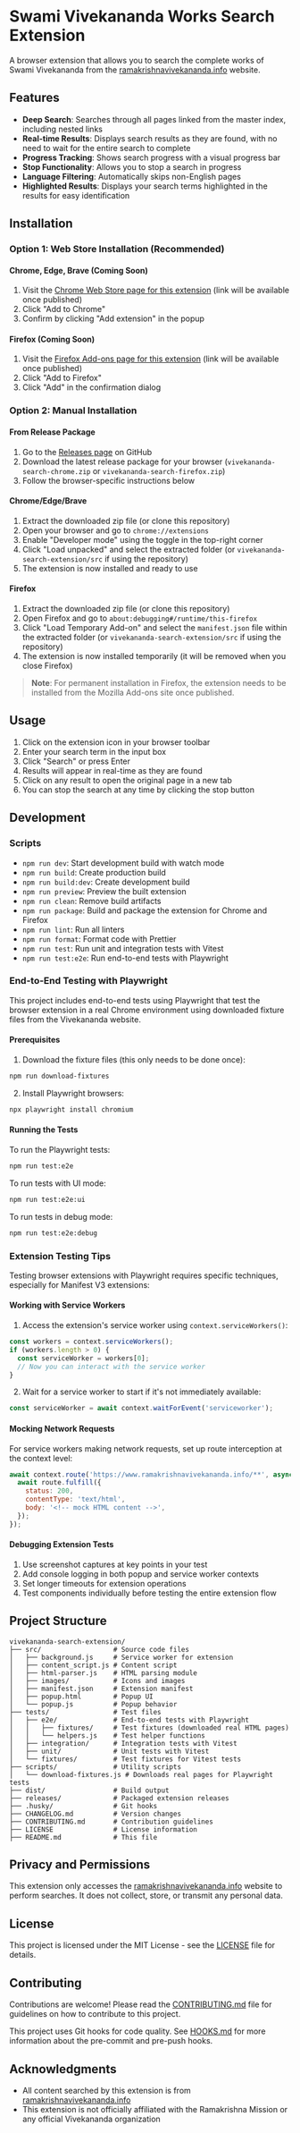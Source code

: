 # Swami Vivekananda Works Search Extension

A browser extension that allows you to search the complete works of Swami Vivekananda from the [ramakrishnavivekananda.info](https://www.ramakrishnavivekananda.info/vivekananda/master_index.htm) website.

## Features

- **Deep Search**: Searches through all pages linked from the master index, including nested links
- **Real-time Results**: Displays search results as they are found, with no need to wait for the entire search to complete
- **Progress Tracking**: Shows search progress with a visual progress bar
- **Stop Functionality**: Allows you to stop a search in progress
- **Language Filtering**: Automatically skips non-English pages
- **Highlighted Results**: Displays your search terms highlighted in the results for easy identification

## Installation

### Option 1: Web Store Installation (Recommended)

#### Chrome, Edge, Brave (Coming Soon)

1. Visit the [Chrome Web Store page for this extension](#) (link will be available once published)
2. Click "Add to Chrome"
3. Confirm by clicking "Add extension" in the popup

#### Firefox (Coming Soon)

1. Visit the [Firefox Add-ons page for this extension](#) (link will be available once published)
2. Click "Add to Firefox"
3. Click "Add" in the confirmation dialog

### Option 2: Manual Installation

#### From Release Package

1. Go to the [Releases page](https://github.com/sreekar339339/vivekananda-search-extension/releases) on GitHub
2. Download the latest release package for your browser (`vivekananda-search-chrome.zip` or `vivekananda-search-firefox.zip`)
3. Follow the browser-specific instructions below

#### Chrome/Edge/Brave

1. Extract the downloaded zip file (or clone this repository)
2. Open your browser and go to `chrome://extensions`
3. Enable "Developer mode" using the toggle in the top-right corner
4. Click "Load unpacked" and select the extracted folder (or `vivekananda-search-extension/src` if using the repository)
5. The extension is now installed and ready to use

#### Firefox

1. Extract the downloaded zip file (or clone this repository)
2. Open Firefox and go to `about:debugging#/runtime/this-firefox`
3. Click "Load Temporary Add-on" and select the `manifest.json` file within the extracted folder (or `vivekananda-search-extension/src` if using the repository)
4. The extension is now installed temporarily (it will be removed when you close Firefox)

> **Note**: For permanent installation in Firefox, the extension needs to be installed from the Mozilla Add-ons site once published.

## Usage

1. Click on the extension icon in your browser toolbar
2. Enter your search term in the input box
3. Click "Search" or press Enter
4. Results will appear in real-time as they are found
5. Click on any result to open the original page in a new tab
6. You can stop the search at any time by clicking the stop button

## Development

### Scripts

- `npm run dev`: Start development build with watch mode
- `npm run build`: Create production build
- `npm run build:dev`: Create development build
- `npm run preview`: Preview the built extension
- `npm run clean`: Remove build artifacts
- `npm run package`: Build and package the extension for Chrome and Firefox
- `npm run lint`: Run all linters
- `npm run format`: Format code with Prettier
- `npm run test`: Run unit and integration tests with Vitest
- `npm run test:e2e`: Run end-to-end tests with Playwright

### End-to-End Testing with Playwright

This project includes end-to-end tests using Playwright that test the browser extension in a real Chrome environment using downloaded fixture files from the Vivekananda website.

#### Prerequisites

1. Download the fixture files (this only needs to be done once):

```bash
npm run download-fixtures
```

2. Install Playwright browsers:

```bash
npx playwright install chromium
```

#### Running the Tests

To run the Playwright tests:

```bash
npm run test:e2e
```

To run tests with UI mode:

```bash
npm run test:e2e:ui
```

To run tests in debug mode:

```bash
npm run test:e2e:debug
```

### Extension Testing Tips

Testing browser extensions with Playwright requires specific techniques, especially for Manifest V3 extensions:

#### Working with Service Workers

1. Access the extension's service worker using `context.serviceWorkers()`:

```javascript
const workers = context.serviceWorkers();
if (workers.length > 0) {
  const serviceWorker = workers[0];
  // Now you can interact with the service worker
}
```

2. Wait for a service worker to start if it's not immediately available:

```javascript
const serviceWorker = await context.waitForEvent('serviceworker');
```

#### Mocking Network Requests

For service workers making network requests, set up route interception at the context level:

```javascript
await context.route('https://www.ramakrishnavivekananda.info/**', async route => {
  await route.fulfill({
    status: 200,
    contentType: 'text/html',
    body: '<!-- mock HTML content -->',
  });
});
```

#### Debugging Extension Tests

1. Use screenshot captures at key points in your test
2. Add console logging in both popup and service worker contexts
3. Set longer timeouts for extension operations
4. Test components individually before testing the entire extension flow

## Project Structure

```
vivekananda-search-extension/
├── src/                  # Source code files
│   ├── background.js     # Service worker for extension
│   ├── content_script.js # Content script
│   ├── html-parser.js    # HTML parsing module
│   ├── images/           # Icons and images
│   ├── manifest.json     # Extension manifest
│   ├── popup.html        # Popup UI
│   └── popup.js          # Popup behavior
├── tests/                # Test files
│   ├── e2e/              # End-to-end tests with Playwright
│   │   ├── fixtures/     # Test fixtures (downloaded real HTML pages)
│   │   └── helpers.js    # Test helper functions
│   ├── integration/      # Integration tests with Vitest
│   ├── unit/             # Unit tests with Vitest
│   └── fixtures/         # Test fixtures for Vitest tests
├── scripts/              # Utility scripts
│   └── download-fixtures.js # Downloads real pages for Playwright tests
├── dist/                 # Build output
├── releases/             # Packaged extension releases
├── .husky/               # Git hooks
├── CHANGELOG.md          # Version changes
├── CONTRIBUTING.md       # Contribution guidelines
├── LICENSE               # License information
├── README.md             # This file
```

## Privacy and Permissions

This extension only accesses the [ramakrishnavivekananda.info](https://www.ramakrishnavivekananda.info/) website to perform searches. It does not collect, store, or transmit any personal data.

## License

This project is licensed under the MIT License - see the [LICENSE](LICENSE) file for details.

## Contributing

Contributions are welcome! Please read the [CONTRIBUTING.md](CONTRIBUTING.md) file for guidelines on how to contribute to this project.

This project uses Git hooks for code quality. See [HOOKS.md](HOOKS.md) for more information about the pre-commit and pre-push hooks.

## Acknowledgments

- All content searched by this extension is from [ramakrishnavivekananda.info](https://www.ramakrishnavivekananda.info/)
- This extension is not officially affiliated with the Ramakrishna Mission or any official Vivekananda organization
